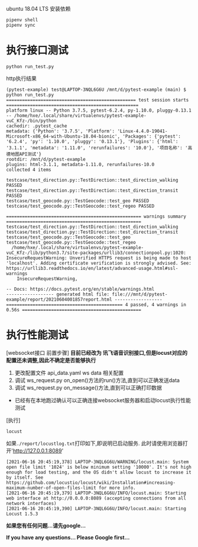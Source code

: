 ubuntu 18.04 LTS
安装依赖
```
pipenv shell
pipenv sync
```
# 执行接口测试

`python run_test.py`

http执行结果
```
(pytest-example) test@LAPTOP-3NQL6G6U /mnt/d/pytest-example (main) $ python run_test.py
================================================= test session starts ==================================================
platform linux -- Python 3.7.5, pytest-6.2.4, py-1.10.0, pluggy-0.13.1 -- /home/hxe/.local/share/virtualenvs/pytest-example-vuC_Kfz-/bin/python
cachedir: .pytest_cache
metadata: {'Python': '3.7.5', 'Platform': 'Linux-4.4.0-19041-Microsoft-x86_64-with-Ubuntu-18.04-bionic', 'Packages': {'pytest': '6.2.4', 'py': '1.10.0', 'pluggy': '0.13.1'}, 'Plugins': {'html': '3.1.1', 'metadata': '1.11.0', 'rerunfailures': '10.0'}, '项目名称': '高德地图API测试'}
rootdir: /mnt/d/pytest-example
plugins: html-3.1.1, metadata-1.11.0, rerunfailures-10.0
collected 4 items

testcase/test_direction.py::TestDirection::test_direction_walking PASSED
testcase/test_direction.py::TestDirection::test_direction_transit PASSED
testcase/test_geocode.py::TestGeocode::test_geo PASSED
testcase/test_geocode.py::TestGeocode::test_regeo PASSED

=================================================== warnings summary ===================================================
testcase/test_direction.py::TestDirection::test_direction_walking
testcase/test_direction.py::TestDirection::test_direction_transit
testcase/test_geocode.py::TestGeocode::test_geo
testcase/test_geocode.py::TestGeocode::test_regeo
  /home/hxe/.local/share/virtualenvs/pytest-example-vuC_Kfz-/lib/python3.7/site-packages/urllib3/connectionpool.py:1020: InsecureRequestWarning: Unverified HTTPS request is being made to host 'localhost'. Adding certificate verification is strongly advised. See: https://urllib3.readthedocs.io/en/latest/advanced-usage.html#ssl-warnings
    InsecureRequestWarning,

-- Docs: https://docs.pytest.org/en/stable/warnings.html
------------------ generated html file: file:///mnt/d/pytest-example/report/20210604001857report.html ------------------
============================================ 4 passed, 4 warnings in 0.56s =============================================
```


# 执行性能测试

[websocket接口 前置步骤]
**目前已经改为 讯飞语音识别接口,但是locust对应的配置还未调整,因此不确定是否能够执行**
1. 更改配置文件 api_data.yaml ws data 相关配置
2. 调试 ws_request.py on_open()方法的run()方法,直到可以正确发送data
3. 调试 ws_request.py on_message()方法,直到可以正确打印数据

* 已经有在本地跑过确认可以正确连接websocket服务器和启动locust执行性能测试

[执行]

`locust`

如果`./report/locustlog.txt`打印如下,即说明已启动服务. 此时请使用浏览器打开'http://127.0.0.1:8089'

```
[2021-06-16 20:45:19,378] LAPTOP-3NQL6G6U/WARNING/locust.main: System open file limit '1024' is below minimum setting '10000'. It's not high enough for load testing, and the OS didn't allow locust to increase it by itself. See https://github.com/locustio/locust/wiki/Installation#increasing-maximum-number-of-open-files-limit for more info.
[2021-06-16 20:45:19,379] LAPTOP-3NQL6G6U/INFO/locust.main: Starting web interface at http://0.0.0.0:8089 (accepting connections from all network interfaces)
[2021-06-16 20:45:19,390] LAPTOP-3NQL6G6U/INFO/locust.main: Starting Locust 1.5.3

```

**如果您有任何问题...请先google...**

**If you have any questions... Please Google first...**
